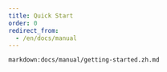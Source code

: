 ```yaml
---
title: Quick Start
order: 0
redirect_from:
  - /en/docs/manual
---
```


`markdown:docs/manual/getting-started.zh.md`
